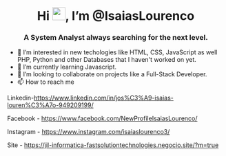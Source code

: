 <h1 align="center"> Hi <img src="https://raw.githubusercontent.com/kaueMarques/kaueMarques/master/hi.gif" width="30px">, I’m @IsaiasLourenco </h1>
<h3 align="center"> A System Analyst always searching for the next level. </h3>

- 👀 I’m interested in new techologies like HTML, CSS, JavaScript as well PHP, Python and other Databases that I haven't worked on yet.
- 🌱 I’m currently learning Javascript.
- 💞️ I’m looking to collaborate on projects like a Full-Stack Developer.
- 📫 How to reach me

Linkedin-https://www.linkedin.com/in/jos%C3%A9-isaias-louren%C3%A7o-949209199/

Facebook - https://www.facebook.com/NewProfileIsaiasLourenco/

Instagram - https://www.instagram.com/isaiaslourenco3/

Site - https://jil-informatica-fastsolutiontechnologies.negocio.site/?m=true


<!---
IsaiasLourenco/IsaiasLourenco is a ✨ special ✨ repository because its `README.md` (this file) appears on your GitHub profile.
You can click the Preview link to take a look at your changes.
--->
